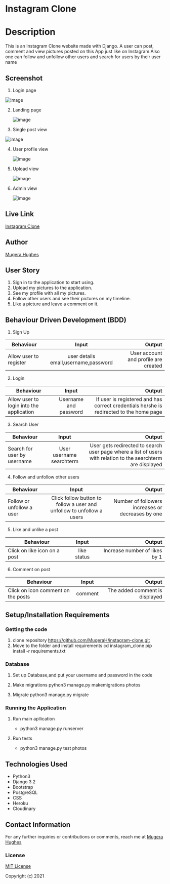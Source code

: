 # Instagram Clone

# Description

This is an Instagram Clone website made with Django. A user can post, comment and view pictures posted on this App just like on Instagram.Also one can follow and unfollow other users and search for users by their user name

## Screenshot

1. Login page

![image](./instagram/static/images/login.png)

2. Landing page

   ![image](./instagram/static/images/homepage.png)

3. Single post view

![image](./instagram/static/images/single_post.png)

4. User profile view

   ![image](./instagram/static/images/profile.png)

5. Upload view

   ![image](./instagram/static/images/upload.png)

6. Admin view

   ![image](./instagram/static/images/admin.png)

## Live Link

[Instagram Clone](https://instaclone-hm.herokuapp.com)

## Author

[Mugera Hughes](https://github.com/mugerah/)

## User Story

1. Sign in to the application to start using.
2. Upload my pictures to the application.
3. See my profile with all my pictures.
4. Follow other users and see their pictures on my timeline.
5. Like a picture and leave a comment on it.

## Behaviour Driven Development (BDD)

1. Sign Up

| Behaviour              |                Input                 |                               Output |
| ---------------------- | :----------------------------------: | -----------------------------------: |
| Allow user to register | user details email,username,password | User account and profile are created |

2. Login

| Behaviour                                |         Input         |                                                                                  Output |
| ---------------------------------------- | :-------------------: | --------------------------------------------------------------------------------------: |
| Allow user to login into the application | Username and password | If user is registered and has correct credentials he/she is redirected to the home page |

3. Search User

| Behaviour                   |          Input           |                                                                                                       Output |
| --------------------------- | :----------------------: | -----------------------------------------------------------------------------------------------------------: |
| Search for user by username | User username searchterm | User gets redirected to search user page where a list of users with relation to the searchterm are displayed |

4. Follow and unfollow other users

| Behaviour                 |                                 Input                                 |                                            Output |
| ------------------------- | :-------------------------------------------------------------------: | ------------------------------------------------: |
| Follow or unfollow a user | Click follow button to follow a user and unfollow to unfollow a users | Number of followers increases or decreases by one |

5. Like and unlike a post

| Behaviour                    |    Input    |                        Output |
| ---------------------------- | :---------: | ----------------------------: |
| Click on like icon on a post | like status | Increase number of likes by 1 |

6. Comment on post

| Behaviour                          |  Input  |                         Output |
| ---------------------------------- | :-----: | -----------------------------: |
| Click on icon comment on the posts | comment | The added comment is displayed |

## Setup/Installation Requirements

### Getting the code

1. clone repository
   https://github.com/MugeraH/instagram-clone.git
2. Move to the folder and install requirements
   cd instagram_clone
   pip install -r requirements.txt

### Database

1. Set up Database,and put your username and password in the code

2. Make migrations
   python3 manage.py makemigrations photos

3. Migrate
   python3 manage.py migrate

### Running the Application

1. Run main apllication

   - python3 manage.py runserver

2. Run tests
   - python3 manage.py test photos

## Technologies Used

- Python3
- Django 3.2
- Bootstrap
- PostgreSQL
- CSS
- Heroku
- Cloudinary

## Contact Information

For any further inquiries or contributions or comments, reach me at [Mugera Hughes](https://github.com/MugeraH)

### License

[MIT License](https://github.com/MugeraH/instagram-clone/blob/main/license)

Copyright (c) 2021
